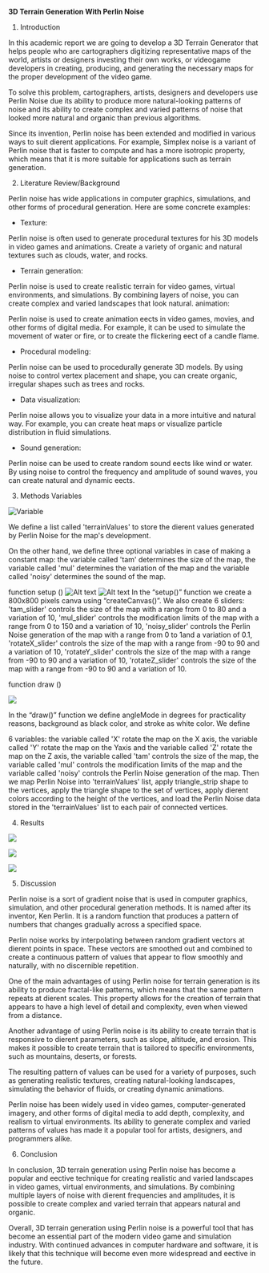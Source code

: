 ﻿**3D Terrain Generation With Perlin Noise**

1. Introduction

In this academic report we are going to develop a 3D Terrain Generator that helps people who are cartographers digitizing representative maps of the world, artists or designers investing their own works, or videogame developers in creating, producing, and generating the necessary maps for the proper development of the video game.

To solve this problem, cartographers, artists, designers and developers use Perlin Noise due its ability to produce more natural-looking patterns of noise and its ability to create complex and varied patterns of noise that looked more natural and organic than previous algorithms.

Since its invention, Perlin noise has been extended and modified in various ways to suit di erent applications. For example, Simplex noise is a variant of Perlin noise that is faster to compute and has a more isotropic property, which means that it is more suitable for applications such as terrain generation.

2. Literature Review/Background

Perlin noise has wide applications in computer graphics, simulations, and other forms of procedural generation. Here are some concrete examples:

- Texture:

Perlin noise is often used to generate procedural textures for his 3D models in video games and animations. Create a variety of organic and natural textures such as clouds, water, and rocks.

- Terrain generation:

Perlin noise is used to create realistic terrain for video games, virtual environments, and simulations. By combining layers of noise, you can create complex and varied landscapes that look natural. animation:

Perlin noise is used to create animation e ects in video games, movies, and other forms of digital media. For example, it can be used to simulate the movement of water or fire, or to create the flickering e ect of a candle flame.

- Procedural modeling:

Perlin noise can be used to procedurally generate 3D models. By using noise to control vertex placement and shape, you can create organic, irregular shapes such as trees and rocks.

- Data visualization:

Perlin noise allows you to visualize your data in a more intuitive and natural way. For example, you can create heat maps or visualize particle distribution in fluid simulations.

- Sound generation:

Perlin noise can be used to create random sound e ects like wind or water. By using noise to control the frequency and amplitude of sound waves, you can create natural and dynamic e ects.

3. Methods Variables

![Variable](https://www.google.com/search?q=perro&rlz=1C1CHBF_esCO1026CO1026&source=lnms&tbm=isch&sa=X&ved=2ahUKEwic4bmcjoT-AhXRRDABHfbcB3IQ_AUoAXoECAEQAw&biw=1920&bih=929&dpr=1#imgrc=UmrqAOU7A1ZfBM)


We define a list called 'terrainValues' to store the di erent values generated by Perlin Noise for the map's development.

On the other hand, we define three optional variables in case of making a constant map: the variable called 'tam' determines the size of the map, the variable called 'mul' determines the variation of the map and the variable called 'noisy' determines the sound of the map.

function setup ()
![Alt text](Aspose.Words.554c5bf7-97c8-4367-91fa-d5a01166ebe4.002.jpeg)
![Alt text](../../../images/Aspose.Words.554c5bf7-97c8-4367-91fa-d5a01166ebe4.003.jpeg)
In the “setup()” function we create a 800x800 pixels canva using “createCanvas()”. We also create 6 sliders: 'tam\_slider' controls the size of the map with a range from 0 to 80 and a variation of 10, 'mul\_slider' controls the modification limits of the map with a range from 0 to 150 and a variation of 10, 'noisy\_slider' controls the Perlin Noise generation of the map with a range from 0 to 1and a variation of 0.1, 'rotateX\_slider' controls the size of the map with a range from -90 to 90 and a variation of 10, 'rotateY\_slider' controls the size of the map with a range from -90 to 90 and a variation of 10, 'rotateZ\_slider' controls the size of the map with a range from -90 to 90 and a variation of 10.

function draw ()

![](Aspose.Words.554c5bf7-97c8-4367-91fa-d5a01166ebe4.003.jpeg)

In the “draw()” function we define angleMode in degrees for practicality reasons, background as black color, and stroke as white color. We define

6 variables: the variable called 'X' rotate the map on the X axis, the variable called 'Y' rotate the map on the Yaxis and the variable called 'Z' rotate the map on the Z axis, the variable called 'tam' controls the size of the map, the variable called 'mul' controls the modification limits of the map and the variable called 'noisy' controls the Perlin Noise generation of the map. Then we map Perlin Noise into 'terrainValues' list, apply triangle\_strip shape to the vertices, apply the triangle shape to the set of vertices, apply di erent colors according to the height of the vertices, and load the Perlin Noise data stored in the 'terrainValues' list to each pair of connected vertices.

4. Results

![](Aspose.Words.554c5bf7-97c8-4367-91fa-d5a01166ebe4.004.jpeg)

![](Aspose.Words.554c5bf7-97c8-4367-91fa-d5a01166ebe4.005.jpeg)

![](Aspose.Words.554c5bf7-97c8-4367-91fa-d5a01166ebe4.006.jpeg)

5. Discussion

Perlin noise is a sort of gradient noise that is used in computer graphics, simulation, and other procedural generation methods. It is named after its inventor, Ken Perlin. It is a random function that produces a pattern of numbers that changes gradually across a specified space.

Perlin noise works by interpolating between random gradient vectors at di erent points in space. These vectors are smoothed out and combined to create a continuous pattern of values that appear to flow smoothly and naturally, with no discernible repetition.

One of the main advantages of using Perlin noise for terrain generation is its ability to produce fractal-like patterns, which means that the same pattern repeats at di erent scales. This property allows for the creation of terrain that appears to have a high level of detail and complexity, even when viewed from a distance.

Another advantage of using Perlin noise is its ability to create terrain that is responsive to di erent parameters, such as slope, altitude, and erosion. This makes it possible to create terrain that is tailored to specific environments, such as mountains, deserts, or forests.

The resulting pattern of values can be used for a variety of purposes, such as generating realistic textures, creating natural-looking landscapes, simulating the behavior of fluids, or creating dynamic animations.

Perlin noise has been widely used in video games, computer-generated imagery, and other forms of digital media to add depth, complexity, and realism to virtual environments. Its ability to generate complex and varied patterns of values has made it a popular tool for artists, designers, and programmers alike.

6. Conclusion

In conclusion, 3D terrain generation using Perlin noise has become a popular and e ective technique for creating realistic and varied landscapes in video games, virtual environments, and simulations. By combining multiple layers of noise with di erent frequencies and amplitudes, it is possible to create complex and varied terrain that appears natural and organic.

Overall, 3D terrain generation using Perlin noise is a powerful tool that has become an essential part of the modern video game and simulation industry. With continued advances in computer hardware and software, it is likely that this technique will become even more widespread and e ective in the future.
